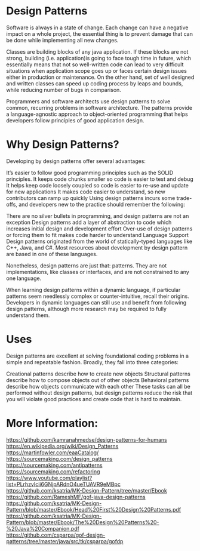# Design Patterns
Software is always in a state of change. Each change can have a negative impact on a whole project, the essential thing is to prevent damage that can be done while implementing all new changes. 

Classes are building blocks of any java application. If these blocks are not strong, building (i.e. application)is going to face tough time in future, which essentially means that not so well-written code can lead to very difficult situations when  application scope goes up or faces certain design issues either in production or maintenance. On the other hand, set of well designed and written classes can speed up coding process by leaps and bounds, while reducing number of bugs in comparison. 

Programmers and software architects use design patterns to solve common, recurring problems in software architecture. The patterns provide a language-agnostic approach to object-oriented programming that helps developers follow principles of good application design.

# Why Design Patterns?
Developing by design patterns offer several advantages:

It’s easier to follow good programming principles such as the SOLID principles.
It keeps code chunks smaller so code is easier to test and debug
It helps keep code loosely coupled so code is easier to re-use and update for new applications
It makes code easier to understand, so new contributors can ramp up quickly
Using design patterns incurs some trade-offs, and developers new to the practice should remember the following:

There are no silver bullets in programming, and design patterns are not an exception
Design patterns add a layer of abstraction to code which increases initial design and development effort
Over-use of design patterns or forcing them to fit makes code harder to understand
Language Support
Design patterns originated from the world of statically-typed languages like C++, Java, and C#. Most resources about development by design pattern are based in one of these languages.

Nonetheless, design patterns are just that: patterns. They are not implementations, like classes or interfaces, and are not constrained to any one language.

When learning design patterns within a dynamic language, if particular patterns seem needlessly complex or counter-intuitive, recall their origins. Developers in dynamic languages can still use and benefit from following design patterns, although more research may be required to fully understand them.

# Uses
Design patterns are excellent at solving foundational coding problems in a simple and repeatable fashion. Broadly, they fall into three categories:

Creational patterns describe how to create new objects
Structural patterns describe how to compose objects out of other objects
Behavioral patterns describe how objects communicate with each other
These tasks can all be performed without design patterns, but design patterns reduce the risk that you will violate good practices and create code that is hard to maintain.

# More Information:
https://github.com/kamranahmedse/design-patterns-for-humans <br/>
https://en.wikipedia.org/wiki/Design_Patterns <br/>
https://martinfowler.com/eaaCatalog/ <br/>
https://sourcemaking.com/design_patterns <br/>
https://sourcemaking.com/antipatterns <br/>
https://sourcemaking.com/refactoring <br/>
https://www.youtube.com/playlist?list=PLrhzvIcii6GNjpARdnO4ueTUAVR9eMBpc <br/>
https://github.com/ksatria/MK-Design-Pattern/tree/master/Ebook <br/>
https://github.com/RameshMF/gof-java-design-patterns <br/>
https://github.com/ksatria/MK-Design-Pattern/blob/master/Ebook/Head%20First%20Design%20Patterns.pdf <br/>
https://github.com/ksatria/MK-Design-Pattern/blob/master/Ebook/The%20Design%20Patterns%20-%20Java%20Companion.pdf <br/>
https://github.com/csparpa/gof-design-patterns/tree/master/java/src/tk/csparpa/gofdp <br/>
